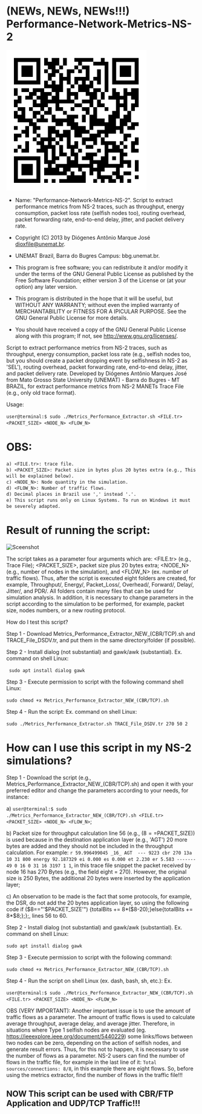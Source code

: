 # (NEWs, NEWs, NEWs!!!) Performance-Network-Metrics-NS-2
 ![alt text](https://github.com/dioxfile/Performance-Network-Metrics-NS-2/blob/master/metric.png)
  * Name: "Performance-Network-Metrics-NS-2". Script to extract performance metrics from NS-2 traces, such as throughput, energy consumption, packet loss rate (selfish nodes too), routing overhead, packet forwarding rate, end-to-end delay, jitter, and packet delivery rate.                                           
  
  *   Copyright (C) 2013 by Diógenes Antônio Marque José dioxfile@unemat.br.                                            
  *   UNEMAT Brazil, Barra do Bugres Campus: bbg.unemat.br.                 
  *   This program is free software; you can redistribute it and/or modify it under the terms of the GNU General Public License as published by the Free Software Foundation; either version 3 of the License or (at your option) any later version.                               
 
  *   This program is distributed in the hope that it will be useful,  but WITHOUT ANY WARRANTY; without even the implied warranty of MERCHANTABILITY or FITNESS FOR A IPICULAR PURPOSE.  See the GNU General Public License for more details.                          
  
  *   You should have received a copy of the GNU General Public License along with this program; If not, see <http://www.gnu.org/licenses/>.

  Script to extract performance metrics from NS-2 traces, such as throughput, energy consumption, packet loss rate (e.g., selfish nodes too, but you should create a packet dropping event by selfishness in NS-2 as 'SEL'), routing overhead, packet forwarding rate, end-to-end delay, jitter, and packet delivery rate.
  Developed by Diógenes Antônio Marques José from Mato Grosso State University (UNEMAT) - Barra do Bugres - MT BRAZIL, for extract performance metrics from NS-2 MANETs Trace File (e.g., only old trace format).

Usage: 

```user@terminal:$ sudo ./Metrics_Performance_Extractor.sh <FILE.tr> <PACKET_SIZE> <NODE_N> <FLOW_N>```
# OBS: 
    a) <FILE.tr>: trace file.
    b) <PACKET_SIZE>: Packet size in bytes plus 20 bytes extra (e.g., This will be explained below).
    c) <NODE_N>: Node quantity in the simulation.
    d) <FLOW_N>: Number of traffic flows.
    d) Decimal places in Brazil use ',' instead '.'. 
    e) This script runs only on Linux Systems. To run on Windows it must be severely adapted.
# Result of running the script:
![Sceenshot](MPE.png)
  
  The script takes as a parameter four arguments which are: <FILE.tr> (e.g., Trace File); <PACKET_SIZE>, packet size plus 20 bytes extra; <NODE_N> (e.g., number of nodes in the simulation), and <FLOW_N> (ex. number of traffic flows). Thus, after the script is executed eight folders are created, for example, Throughput/, Energy/, Packet_Loss/, Overhead/, Forward/, Delay/, Jitter/, and PDR/. All folders contain many files that can be used for simulation analysis. In addition, it is necessary to change parameters in the script according to the simulation to be performed, for example, packet size, nodes numbers, or a new routing protocol.
  
 How do I test this script?
 
 Step 1 - Download Metrics_Performance_Extractor_NEW_(CBR/TCP).sh and TRACE_File_DSDV.tr, and put them in the same directory/folder (if possible).
 
 Step 2 - Install dialog (not substantial) and gawk/awk (substantial). Ex. command on shell Linux:
 
 ``` sudo apt install dialog gawk```
 
 Step 3 - Execute permission to script with the following command shell Linux: 
 
  ```sudo chmod +x Metrics_Performance_Extractor_NEW_(CBR/TCP).sh```
 
 Step 4 - Run the script: Ex. command on shell Linux:
 
 ```sudo ./Metrics_Performance_Extractor.sh TRACE_File_DSDV.tr 270 50 2```
 
 
# How can I use this script in my NS-2 simulations?

Step 1 - Download the script (e.g., Metrics_Performance_Extractor_NEW_(CBR/TCP).sh) and open it with your preferred editor and change the parameters according to your needs, for instance: 
 
 a) ```user@terminal:$ sudo ./Metrics_Performance_Extractor_NEW_(CBR/TCP).sh <FILE.tr> <PACKET_SIZE> <NODE_N> <FLOW_N>```;
 
 b) Packet size for throughput calculation line 56 (e.g., ($8==$PACKET_SIZE)) is used because in the destination application layer (e.g., 'AGT') 20 more bytes are added and they should not be included in the throughput calculation. For example: ```r 59.996499045 _16_ AGT  --- 9223 cbr 270 13a 10 31 800 energy 92.187329 ei 0.000 es 0.000 et 2.230 er 5.583 ------- 49 0 16 0 31 16 3197 1 1```, in this trace file snippet the packet received by node 16 has 270 Bytes (e.g., the field eight = 270). However, the original size is 250 Bytes, the additional 20 bytes were inserted by the application layer;
 
 c) An observation to be made is the fact that some protocols, for example, the DSR, do not add the 20 bytes application layer, so using the following code if ($8=="'$PACKET_SIZE'") {totalBits += 8*($8-20);}else{totalBits += 8*$8;};};, lines 56 to 60.

Step 2 - Install dialog (not substantial) and gawk/awk (substantial). Ex. command on shell Linux:

```sudo apt install dialog gawk```
 
Step 3 - Execute permission to script with the following command: 

```sudo chmod +x Metrics_Performance_Extractor_NEW_(CBR/TCP).sh```
 
Step 4 - Run the script on shell Linux (ex. dash, bash, sh, etc.): Ex. 

```user@terminal:$ sudo ./Metrics_Performance_Extractor_NEW_(CBR/TCP).sh <FILE.tr> <PACKET_SIZE> <NODE_N> <FLOW_N>```

OBS (VERY IMPORTANT): Another important issue is to use the amount of traffic flows as a parameter. The amount of traffic flows is used to calculate average throughput, average delay, and average jitter. Therefore, in situations where Type 1 selfish nodes are evaluated (eg. https://ieeexplore.ieee.org/document/5440229) some links/flows between two nodes can be zero, depending on the action of selfish nodes, and generate result errors. Thus, for this not to happen, it is necessary to use the number of flows as a parameter. NS-2 users can find the number of flows in the traffic file, for example in the last line of it: ```Total sources/connections: 8/8```, in this example there are eight flows. So, before using the metrics extractor, find the number of flows in the traffic file!!!
 

## NOW This script can be used with CBR/FTP Application and UDP/TCP Traffic!!!
  
